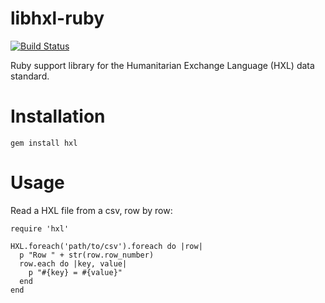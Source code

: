 libhxl-ruby
=============

[![Build Status](https://travis-ci.org/HXLStandard/libhxl-ruby.svg)](https://travis-ci.org/HXLStandard/libhxl-ruby)

Ruby support library for the Humanitarian Exchange Language (HXL) data standard.

# Installation

`gem install hxl`

# Usage

Read a HXL file from a csv, row by row:

```
require 'hxl'

HXL.foreach('path/to/csv').foreach do |row|
  p "Row " + str(row.row_number)
  row.each do |key, value|
    p "#{key} = #{value}"
  end
end
```
